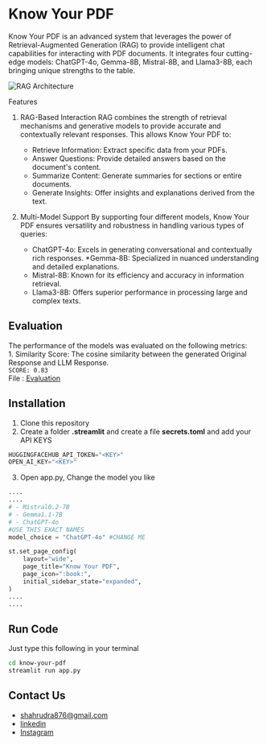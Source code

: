 # Know Your PDF
Know Your PDF is an advanced system that leverages the power of Retrieval-Augmented Generation (RAG) to provide intelligent chat capabilities for interacting with PDF documents. It integrates four cutting-edge models: ChatGPT-4o, Gemma-8B, Mistral-8B, and Llama3-8B, each bringing unique strengths to the table.

![RAG Architecture](./rag_arc.png)

Features
1. RAG-Based Interaction
RAG combines the strength of retrieval mechanisms and generative models to provide accurate and contextually relevant responses. This allows Know Your PDF to:

    * Retrieve Information: Extract specific data from your PDFs.
    * Answer Questions: Provide detailed answers based on the document's content.
    * Summarize Content: Generate summaries for sections or entire documents.
    * Generate Insights: Offer insights and explanations derived from the text.
2. Multi-Model Support
By supporting four different models, Know Your PDF ensures versatility and robustness in handling various types of queries:

    * ChatGPT-4o: Excels in generating conversational and contextually rich responses.
    *Gemma-8B: Specialized in nuanced understanding and detailed explanations.
    * Mistral-8B: Known for its efficiency and accuracy in information retrieval.
    * Llama3-8B: Offers superior performance in processing large and complex texts.

## Evaluation
The performance of the models was evaluated on the following metrics:<br>
    1. Similarity Score: The cosine similarity between the generated Original Response and LLM Response.<br>
    ```
        SCORE: 0.83
    ```<br>
    File : [Evaluation](./evaluation_metrics_llm_org_similarity.csv)

## Installation
1. Clone this repository
2. Create a folder **.streamlit** and create a file **secrets.toml** and add your API KEYS<br>
``` python
HUGGINGFACEHUB_API_TOKEN="<KEY>"
OPEN_AI_KEY="<KEY>"
```
3. Open app.py, Change the model you like <br>
``` python
....
....
# - Mistral0.2-7B
# - Gemma1.1-7B
# - ChatGPT-4o
#USE THIS EXACT NAMES
model_choice = "ChatGPT-4o" #CHANGE ME

st.set_page_config(
    layout="wide",
    page_title="Know Your PDF",
    page_icon=":book:",
    initial_sidebar_state="expanded",
)
....
....
```

## Run Code
Just type this following in your terminal
``` bash
cd know-your-pdf
streamlit run app.py
```

## Contact Us
* shahrudra876@gmail.com<br>
* [linkedin](https://www.linkedin.com/in/rudra-shah-b044781b4/)<br>
* [Instagram](https://www.instagram.com/rudra_shah_/)
